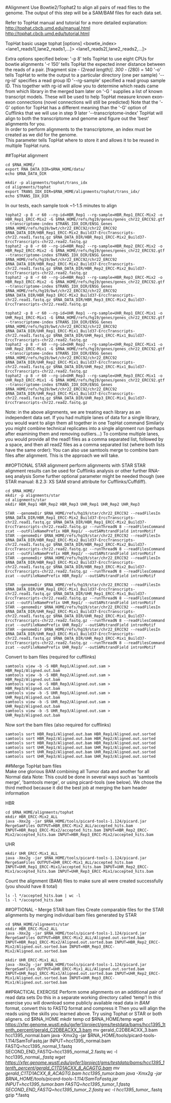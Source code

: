 #Alignment
Use Bowtie2/Tophat2 to align all pairs of read files to the genome.  The output of this step will be a SAM/BAM files for each data set.

Refer to TopHat manual and tutorial for a more detailed explanation:
http://tophat.cbcb.umd.edu/manual.html
http://tophat.cbcb.umd.edu/tutorial.html
	
TopHat basic usage
tophat [options] <bowtie_index> <lane1_reads1[,lane2_reads1,...]> <lane1_reads2[,lane2_reads2,...]> 
	
Extra options specified below:
'-p 8' tells TopHat to use eight CPUs for bowtie alignments
'-r 150' tells TopHat the expected inner distance between the reads of a pair. [fragment size - (2*read length)].  300 - (2*80) = 140 
'-o' tells TopHat to write the output to a particular directory (one per sample)
'--rg-id' specifies a read group ID
'--rg-sample' specified a read group sample ID. This together with rg-id will allow you to determine which reads came from which library in the merged bam later on
'-G <known transcripts file>' supplies a list of known transcript models.  These will be used to help TopHat measure known exon-exon connections (novel connections will still be predicted)
Note that the '-G' option for TopHat has a different meaning than the '-G' option of Cufflinks that we will use in step 9 later
'--transcriptome-index'  TopHat will align to both the transcriptome and genome and figure out the 'best' alignments for you.  
In order to perform alignments to the transcriptome, an index must be created as we did for the genome.  
This parameter tells TopHat where to store it and allows it to be reused in multiple TopHat runs. 

##TopHat alignment
	
	cd $RNA_HOME/
	export RNA_DATA_DIR=$RNA_HOME/data/
	echo $RNA_DATA_DIR
	
	mkdir -p alignments/tophat/trans_idx
	cd alignments/tophat
	export TRANS_IDX_DIR=$RNA_HOME/alignments/tophat/trans_idx/
	echo $TRANS_IDX_DIR
	
In our tests, each sample took ~1-1.5 minutes to align

	tophat2 -p 8 -r 60 --rg-id=HBR_Rep1 --rg-sample=HBR_Rep1_ERCC-Mix2 -o HBR_Rep1_ERCC-Mix2 -G $RNA_HOME/refs/hg19/genes/genes_chr22_ERCC92.gtf --transcriptome-index $TRANS_IDX_DIR/ENSG_Genes $RNA_HOME/refs/hg19/bwt/chr22_ERCC92/chr22_ERCC92 $RNA_DATA_DIR/HBR_Rep1_ERCC-Mix2_Build37-ErccTranscripts-chr22.read1.fastq.gz $RNA_DATA_DIR/HBR_Rep1_ERCC-Mix2_Build37-ErccTranscripts-chr22.read2.fastq.gz
	tophat2 -p 8 -r 60 --rg-id=HBR_Rep2 --rg-sample=HBR_Rep2_ERCC-Mix2 -o HBR_Rep2_ERCC-Mix2 -G $RNA_HOME/refs/hg19/genes/genes_chr22_ERCC92.gtf --transcriptome-index $TRANS_IDX_DIR/ENSG_Genes $RNA_HOME/refs/hg19/bwt/chr22_ERCC92/chr22_ERCC92 $RNA_DATA_DIR/HBR_Rep2_ERCC-Mix2_Build37-ErccTranscripts-chr22.read1.fastq.gz $RNA_DATA_DIR/HBR_Rep2_ERCC-Mix2_Build37-ErccTranscripts-chr22.read2.fastq.gz
	tophat2 -p 8 -r 60 --rg-id=HBR_Rep3 --rg-sample=HBR_Rep3_ERCC-Mix2 -o HBR_Rep3_ERCC-Mix2 -G $RNA_HOME/refs/hg19/genes/genes_chr22_ERCC92.gtf --transcriptome-index $TRANS_IDX_DIR/ENSG_Genes $RNA_HOME/refs/hg19/bwt/chr22_ERCC92/chr22_ERCC92 $RNA_DATA_DIR/HBR_Rep3_ERCC-Mix2_Build37-ErccTranscripts-chr22.read1.fastq.gz $RNA_DATA_DIR/HBR_Rep3_ERCC-Mix2_Build37-ErccTranscripts-chr22.read2.fastq.gz
	
	tophat2 -p 8 -r 60 --rg-id=UHR_Rep1 --rg-sample=UHR_Rep1_ERCC-Mix1 -o UHR_Rep1_ERCC-Mix1 -G $RNA_HOME/refs/hg19/genes/genes_chr22_ERCC92.gtf --transcriptome-index $TRANS_IDX_DIR/ENSG_Genes $RNA_HOME/refs/hg19/bwt/chr22_ERCC92/chr22_ERCC92 $RNA_DATA_DIR/UHR_Rep1_ERCC-Mix1_Build37-ErccTranscripts-chr22.read1.fastq.gz $RNA_DATA_DIR/UHR_Rep1_ERCC-Mix1_Build37-ErccTranscripts-chr22.read2.fastq.gz
	tophat2 -p 8 -r 60 --rg-id=UHR_Rep2 --rg-sample=UHR_Rep2_ERCC-Mix1 -o UHR_Rep2_ERCC-Mix1 -G $RNA_HOME/refs/hg19/genes/genes_chr22_ERCC92.gtf --transcriptome-index $TRANS_IDX_DIR/ENSG_Genes $RNA_HOME/refs/hg19/bwt/chr22_ERCC92/chr22_ERCC92 $RNA_DATA_DIR/UHR_Rep2_ERCC-Mix1_Build37-ErccTranscripts-chr22.read1.fastq.gz $RNA_DATA_DIR/UHR_Rep2_ERCC-Mix1_Build37-ErccTranscripts-chr22.read2.fastq.gz
	tophat2 -p 8 -r 60 --rg-id=UHR_Rep3 --rg-sample=UHR_Rep3_ERCC-Mix1 -o UHR_Rep3_ERCC-Mix1 -G $RNA_HOME/refs/hg19/genes/genes_chr22_ERCC92.gtf --transcriptome-index $TRANS_IDX_DIR/ENSG_Genes $RNA_HOME/refs/hg19/bwt/chr22_ERCC92/chr22_ERCC92 $RNA_DATA_DIR/UHR_Rep3_ERCC-Mix1_Build37-ErccTranscripts-chr22.read1.fastq.gz $RNA_DATA_DIR/UHR_Rep3_ERCC-Mix1_Build37-ErccTranscripts-chr22.read2.fastq.gz
	
Note: in the above alignments, we are treating each library as an independent data set.  If you had multiple lanes of data for a single library, you would want to align them all together in one TopHat command
Similarly you might combine technical replicates into a single alignment run (perhaps after examining them and removing outliers...)
To combine multiple lanes, you would provide all the read1 files as a comma separated list, followed by a space, and then all read2 files as a comma separated list (where both lists have the same order):
You can also use samtools merge to combine bam files after alignment. This is the approach we will take.
	
##OPTIONAL STAR alignment
perform alignments with STAR
STAR alignment results can be used for Cufflinks analysis or other further RNA-seq analysis
Some further optional parameter might be needed though (see STAR manual: 8.2.3: XS SAM strand attribute for Cufflinks/Cuffdiff).
	
	cd $RNA_HOME/
	mkdir -p alignments/star
	cd alignments/star
	mkdir HBR_Rep1 HBR_Rep2 HBR_Rep3 UHR_Rep1 UHR_Rep2 UHR_Rep3
	
	STAR --genomeDir $RNA_HOME/refs/hg19/star/chr22_ERCC92 --readFilesIn $RNA_DATA_DIR/HBR_Rep1_ERCC-Mix2_Build37-ErccTranscripts-chr22.read1.fastq.gz $RNA_DATA_DIR/HBR_Rep1_ERCC-Mix2_Build37-ErccTranscripts-chr22.read2.fastq.gz --runThreadN 8 --readFilesCommand zcat --outFileNamePrefix HBR_Rep1/ --outSAMstrandField intronMotif
	STAR --genomeDir $RNA_HOME/refs/hg19/star/chr22_ERCC92 --readFilesIn $RNA_DATA_DIR/HBR_Rep2_ERCC-Mix2_Build37-ErccTranscripts-chr22.read1.fastq.gz $RNA_DATA_DIR/HBR_Rep2_ERCC-Mix2_Build37-ErccTranscripts-chr22.read2.fastq.gz --runThreadN 8 --readFilesCommand zcat --outFileNamePrefix HBR_Rep2/ --outSAMstrandField intronMotif
	STAR --genomeDir $RNA_HOME/refs/hg19/star/chr22_ERCC92 --readFilesIn $RNA_DATA_DIR/HBR_Rep3_ERCC-Mix2_Build37-ErccTranscripts-chr22.read1.fastq.gz $RNA_DATA_DIR/HBR_Rep3_ERCC-Mix2_Build37-ErccTranscripts-chr22.read2.fastq.gz --runThreadN 8 --readFilesCommand zcat --outFileNamePrefix HBR_Rep3/ --outSAMstrandField intronMotif

	STAR --genomeDir $RNA_HOME/refs/hg19/star/chr22_ERCC92 --readFilesIn $RNA_DATA_DIR/UHR_Rep1_ERCC-Mix1_Build37-ErccTranscripts-chr22.read1.fastq.gz $RNA_DATA_DIR/UHR_Rep1_ERCC-Mix1_Build37-ErccTranscripts-chr22.read2.fastq.gz --runThreadN 8 --readFilesCommand zcat --outFileNamePrefix UHR_Rep1/ --outSAMstrandField intronMotif
	STAR --genomeDir $RNA_HOME/refs/hg19/star/chr22_ERCC92 --readFilesIn $RNA_DATA_DIR/UHR_Rep2_ERCC-Mix1_Build37-ErccTranscripts-chr22.read1.fastq.gz $RNA_DATA_DIR/UHR_Rep2_ERCC-Mix1_Build37-ErccTranscripts-chr22.read2.fastq.gz --runThreadN 8 --readFilesCommand zcat --outFileNamePrefix UHR_Rep2/ --outSAMstrandField intronMotif
	STAR --genomeDir $RNA_HOME/refs/hg19/star/chr22_ERCC92 --readFilesIn $RNA_DATA_DIR/UHR_Rep3_ERCC-Mix1_Build37-ErccTranscripts-chr22.read1.fastq.gz $RNA_DATA_DIR/UHR_Rep3_ERCC-Mix1_Build37-ErccTranscripts-chr22.read2.fastq.gz --runThreadN 8 --readFilesCommand zcat --outFileNamePrefix UHR_Rep3/ --outSAMstrandField intronMotif

Convert to bam files (required for cufflinks)

	samtools view -b -S HBR_Rep1/Aligned.out.sam > HBR_Rep1/Aligned.out.bam
	samtools view -b -S HBR_Rep2/Aligned.out.sam > HBR_Rep2/Aligned.out.bam
	samtools view -b -S HBR_Rep3/Aligned.out.sam > HBR_Rep3/Aligned.out.bam
	samtools view -b -S UHR_Rep1/Aligned.out.sam > UHR_Rep1/Aligned.out.bam
	samtools view -b -S UHR_Rep2/Aligned.out.sam > UHR_Rep2/Aligned.out.bam
	samtools view -b -S UHR_Rep3/Aligned.out.sam > UHR_Rep3/Aligned.out.bam
	
Now sort the bam files (also required for cufflinks)

	samtools sort HBR_Rep1/Aligned.out.bam HBR_Rep1/Aligned.out.sorted
	samtools sort HBR_Rep2/Aligned.out.bam HBR_Rep2/Aligned.out.sorted
	samtools sort HBR_Rep3/Aligned.out.bam HBR_Rep3/Aligned.out.sorted
	samtools sort UHR_Rep1/Aligned.out.bam UHR_Rep1/Aligned.out.sorted
	samtools sort UHR_Rep2/Aligned.out.bam UHR_Rep2/Aligned.out.sorted
	samtools sort UHR_Rep3/Aligned.out.bam UHR_Rep3/Aligned.out.sorted

##Merge TopHat bam files	
Make one glorious BAM combining all Tumor data and another for all Normal data
Note: This could be done in several ways such as 'samtools merge', 'bamtools merge', or using picard-tools (see below). We chose the third method because it did the best job at merging the bam header information

HBR

	cd $RNA_HOME/alignments/tophat
	mkdir HBR_ERCC-Mix2_ALL
	java -Xmx2g -jar $RNA_HOME/tools/picard-tools-1.124/picard.jar MergeSamFiles OUTPUT=HBR_ERCC-Mix2_ALL/accepted_hits.bam INPUT=HBR_Rep1_ERCC-Mix2/accepted_hits.bam INPUT=HBR_Rep2_ERCC-Mix2/accepted_hits.bam INPUT=HBR_Rep3_ERCC-Mix2/accepted_hits.bam
	
UHR

	mkdir UHR_ERCC-Mix1_ALL
	java -Xmx2g -jar $RNA_HOME/tools/picard-tools-1.124/picard.jar MergeSamFiles OUTPUT=UHR_ERCC-Mix1_ALL/accepted_hits.bam INPUT=UHR_Rep1_ERCC-Mix1/accepted_hits.bam INPUT=UHR_Rep2_ERCC-Mix1/accepted_hits.bam INPUT=UHR_Rep3_ERCC-Mix1/accepted_hits.bam

Count the alignment (BAM) files to make sure all were created successfully (you should have 8 total)

	ls -l */accepted_hits.bam | wc -l
	ls -l */accepted_hits.bam
	
##OPTIONAL - Merge STAR bam files
Create comparable files for the STAR alignments by merging individual bam files generated by STAR

	cd $RNA_HOME/alignments/star
	mkdir HBR_ERCC-Mix2_ALL
	java -Xmx2g -jar $RNA_HOME/tools/picard-tools-1.124/picard.jar MergeSamFiles OUTPUT=HBR_ERCC-Mix2_ALL/Aligned.out.sorted.bam INPUT=HBR_Rep1_ERCC-Mix2/Aligned.out.sorted.bam INPUT=HBR_Rep2_ERCC-Mix2/Aligned.out.sorted.bam INPUT=HBR_Rep3_ERCC-Mix2/Aligned.out.sorted.bam

	mkdir UHR_ERCC-Mix1_ALL
	java -Xmx2g -jar $RNA_HOME/tools/picard-tools-1.124/picard.jar MergeSamFiles OUTPUT=UHR_ERCC-Mix1_ALL/Aligned.out.sorted.bam INPUT=UHR_Rep1_ERCC-Mix1/Aligned.out.sorted.bam INPUT=UHR_Rep2_ERCC-Mix1/Aligned.out.sorted.bam INPUT=UHR_Rep3_ERCC-Mix1/Aligned.out.sorted.bam
	
	
##PRACTICAL EXERCISE
Perform some alignments on an additional pair of read data sets
Do this in a separate working directory called ‘temp’!
In this exercise you will download some publicly available read data in *BAM* format, convert this to FASTQ format and compress it
Then you will align the reads using the skills you learned above.  Try using Tophat or STAR or both aligners.
	cd $RNA_HOME
	mkdir temp
	cd $RNA_HOME/temp
	wget https://xfer.genome.wustl.edu/gxfer1/project/gms/testdata/bams/hcc1395_1tenth_percent/gerald_C2DBEACXX_3.bam
	mv gerald_C2DBEACXX_3.bam hcc1395_normal.bam
	java -Xmx2g -jar $RNA_HOME/tools/picard-tools-1.114/SamToFastq.jar INPUT=hcc1395_normal.bam FASTQ=hcc1395_normal_1.fastq SECOND_END_FASTQ=hcc1395_normal_2.fastq
	wc -l hcc1395_normal_*.fastq
	wget https://xfer.genome.wustl.edu/gxfer1/project/gms/testdata/bams/hcc1395_1tenth_percent/gerald_C1TD1ACXX_8_ACAGTG.bam
	mv gerald_C1TD1ACXX_8_ACAGTG.bam hcc1395_tumor.bam
	java -Xmx2g -jar $RNA_HOME/tools/picard-tools-1.114/SamToFastq.jar INPUT=hcc1395_tumor.bam FASTQ=hcc1395_tumor_1.fastq SECOND_END_FASTQ=hcc1395_tumor_2.fastq
	wc -l hcc1395_tumor_*.fastq
	gzip *.fastq
	
	
	